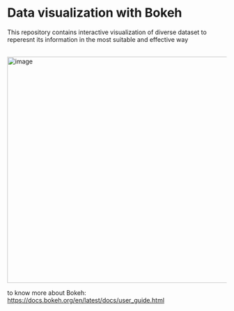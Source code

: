 # Data visualization with Bokeh 

This repository contains interactive visualization of diverse dataset to reperesnt its information in the most suitable and effective way 

<br/>
<img width="519" alt="image" src="https://user-images.githubusercontent.com/40763359/170131657-b19b4978-d013-4b53-a1c3-3f50028707f2.png">

to know more about Bokeh:  
https://docs.bokeh.org/en/latest/docs/user_guide.html
